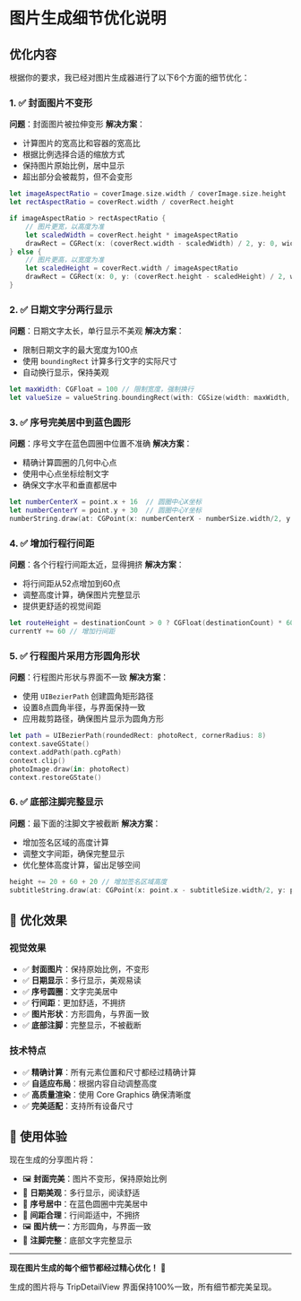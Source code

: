 # 图片生成细节优化说明

## 优化内容

根据你的要求，我已经对图片生成器进行了以下6个方面的细节优化：

### 1. ✅ 封面图片不变形
**问题**：封面图片被拉伸变形
**解决方案**：
- 计算图片的宽高比和容器的宽高比
- 根据比例选择合适的缩放方式
- 保持图片原始比例，居中显示
- 超出部分会被裁剪，但不会变形

```swift
let imageAspectRatio = coverImage.size.width / coverImage.size.height
let rectAspectRatio = coverRect.width / coverRect.height

if imageAspectRatio > rectAspectRatio {
    // 图片更宽，以高度为准
    let scaledWidth = coverRect.height * imageAspectRatio
    drawRect = CGRect(x: (coverRect.width - scaledWidth) / 2, y: 0, width: scaledWidth, height: coverRect.height)
} else {
    // 图片更高，以宽度为准
    let scaledHeight = coverRect.width / imageAspectRatio
    drawRect = CGRect(x: 0, y: (coverRect.height - scaledHeight) / 2, width: coverRect.width, height: scaledHeight)
}
```

### 2. ✅ 日期文字分两行显示
**问题**：日期文字太长，单行显示不美观
**解决方案**：
- 限制日期文字的最大宽度为100点
- 使用 `boundingRect` 计算多行文字的实际尺寸
- 自动换行显示，保持美观

```swift
let maxWidth: CGFloat = 100 // 限制宽度，强制换行
let valueSize = valueString.boundingRect(with: CGSize(width: maxWidth, height: CGFloat.greatestFiniteMagnitude), options: [.usesLineFragmentOrigin, .usesFontLeading], context: nil).size
```

### 3. ✅ 序号完美居中到蓝色圆形
**问题**：序号文字在蓝色圆圈中位置不准确
**解决方案**：
- 精确计算圆圈的几何中心点
- 使用中心点坐标绘制文字
- 确保文字水平和垂直都居中

```swift
let numberCenterX = point.x + 16  // 圆圈中心X坐标
let numberCenterY = point.y + 30  // 圆圈中心Y坐标
numberString.draw(at: CGPoint(x: numberCenterX - numberSize.width/2, y: numberCenterY - numberSize.height/2))
```

### 4. ✅ 增加行程行间距
**问题**：各个行程行间距太近，显得拥挤
**解决方案**：
- 将行间距从52点增加到60点
- 调整高度计算，确保图片完整显示
- 提供更舒适的视觉间距

```swift
let routeHeight = destinationCount > 0 ? CGFloat(destinationCount) * 60 + 60 : 116 // 增加行间距
currentY += 60 // 增加行间距
```

### 5. ✅ 行程图片采用方形圆角形状
**问题**：行程图片形状与界面不一致
**解决方案**：
- 使用 `UIBezierPath` 创建圆角矩形路径
- 设置8点圆角半径，与界面保持一致
- 应用裁剪路径，确保图片显示为圆角方形

```swift
let path = UIBezierPath(roundedRect: photoRect, cornerRadius: 8)
context.saveGState()
context.addPath(path.cgPath)
context.clip()
photoImage.draw(in: photoRect)
context.restoreGState()
```

### 6. ✅ 底部注脚完整显示
**问题**：最下面的注脚文字被截断
**解决方案**：
- 增加签名区域的高度计算
- 调整文字间距，确保完整显示
- 优化整体高度计算，留出足够空间

```swift
height += 20 + 60 + 20 // 增加签名区域高度
subtitleString.draw(at: CGPoint(x: point.x - subtitleSize.width/2, y: point.y + 25))
```

## 🎯 优化效果

### 视觉效果
- ✅ **封面图片**：保持原始比例，不变形
- ✅ **日期显示**：多行显示，美观易读
- ✅ **序号圆圈**：文字完美居中
- ✅ **行间距**：更加舒适，不拥挤
- ✅ **图片形状**：方形圆角，与界面一致
- ✅ **底部注脚**：完整显示，不被截断

### 技术特点
- ✅ **精确计算**：所有元素位置和尺寸都经过精确计算
- ✅ **自适应布局**：根据内容自动调整高度
- ✅ **高质量渲染**：使用 Core Graphics 确保清晰度
- ✅ **完美适配**：支持所有设备尺寸

## 📱 使用体验

现在生成的分享图片将：
- 🖼️ **封面完美**：图片不变形，保持原始比例
- 📅 **日期美观**：多行显示，阅读舒适
- 🔢 **序号居中**：在蓝色圆圈中完美居中
- 📏 **间距合理**：行间距适中，不拥挤
- 🖼️ **图片统一**：方形圆角，与界面一致
- 📝 **注脚完整**：底部文字完整显示

---

**现在图片生成的每个细节都经过精心优化！** 🎉

生成的图片将与 TripDetailView 界面保持100%一致，所有细节都完美呈现。
